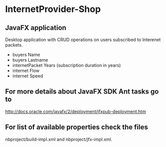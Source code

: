 # InternetProvider-Shop
## JavaFX application

Desktop application with CRUD operations on users subscribed to Interenet packets.
- buyers Name
- buyers Lastname 
- internetPacket Years  (subscription duration in years)
- internet Flow
- internet Speed

##  For more details about JavaFX SDK Ant tasks go to
http://docs.oracle.com/javafx/2/deployment/jfxpub-deployment.htm
## For list of available properties check the files
nbproject/build-impl.xml and nbproject/jfx-impl.xml.
